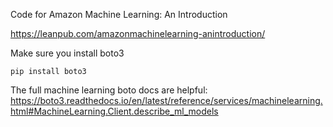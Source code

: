 Code for Amazon Machine Learning: An Introduction

https://leanpub.com/amazonmachinelearning-anintroduction/

Make sure you install boto3

`pip install boto3`

The full machine learning boto docs are helpful: https://boto3.readthedocs.io/en/latest/reference/services/machinelearning.html#MachineLearning.Client.describe_ml_models
